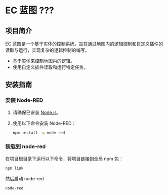 # EC 蓝图 ???

## 项目简介

EC 蓝图是一个基于实体的控制系统，旨在通过地图内的逻辑控制和自定义插件的读取与运行，实现复杂的逻辑控制的编写。

- 基于实体来控制地图内的逻辑。
- 使用自定义插件读取和运行特定任务。

## 安装指南

### 安装 Node-RED

1. 请确保已安装 [Node.js](https://nodejs.org/)。

2. 使用以下命令安装 Node-RED：

   ```bash
   npm install -g node-red
   ```

### 装载到 node-red

在项目根目录下运行以下命令，将项目链接到全局 npm 包：

```bash
npm link
```

然后启动 node-red
```bash
node-red
```
